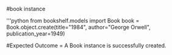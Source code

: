 #book instance

'''python
from bookshelf.models import Book
book = Book.object.create(title="1984", author="George Orwell", publication_year=1949)


#Expected Outcome = A Book instance is successfully created.